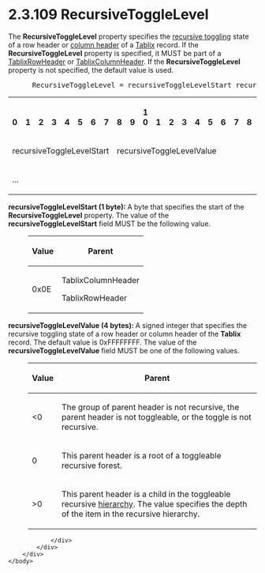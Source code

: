 <html dir="LTR" xmlns:mshelp="http://msdn.microsoft.com/mshelp" xmlns:ddue="http://ddue.schemas.microsoft.com/authoring/2003/5" xmlns:xlink="http://www.w3.org/1999/xlink" xmlns:tool="http://www.microsoft.com/tooltip">
    <head>
        <meta http-equiv="Content-Type" content="text/html; CHARSET=utf-8"></meta>
        <meta name="save" content="history"></meta>
        <title>2.3.109 RecursiveToggleLevel</title>
        <xml>
            <mshelp:toctitle title="2.3.109 RecursiveToggleLevel"></mshelp:toctitle>
            <mshelp:rltitle title="[MS-RPL]: RecursiveToggleLevel"></mshelp:rltitle>
            <mshelp:keyword index="A" term="f4a080f2-77f1-4849-ae35-ac3350f4cdd0"></mshelp:keyword>
            <mshelp:attr name="DCSext.ContentType" value="open specification"></mshelp:attr>
            <mshelp:attr name="AssetID" value="f4a080f2-77f1-4849-ae35-ac3350f4cdd0"></mshelp:attr>
            <mshelp:attr name="TopicType" value="kbRef"></mshelp:attr>
            <mshelp:attr name="DCSext.Title" value="[MS-RPL]: RecursiveToggleLevel" />
        </xml>
    </head>
    <body>
        <div id="header">
            <h1 class="heading">2.3.109 RecursiveToggleLevel</h1>
        </div>
        <div id="mainSection">
            <div id="mainBody">
                <div id="allHistory" class="saveHistory"></div>
                <div id="sectionSection0" class="section" name="collapseableSection">
                    

<p>The <b>RecursiveToggleLevel</b> property specifies the <a href="75ae48f7-746b-4b41-919c-6699fa28b3ef.md#gt_a96aa2c7-c6a0-45c6-8158-d7694b14afdc">recursive toggling</a> state of
a row header or <a href="75ae48f7-746b-4b41-919c-6699fa28b3ef.md#gt_b44f1311-4a23-47b8-95a3-71a765d42c80">column
header</a> of a <a href="f8ea94d9-d2b6-4d7f-8dc4-59faa3a98b93.md">Tablix</a>
record. If the <b>RecursiveToggleLevel</b> property is specified, it MUST be
part of a <a href="0d5c4157-00d0-4268-854f-f274a9d102fb.md">TablixRowHeader</a>
or <a href="968a6852-ede1-4bf1-8006-1dab2aea178b.md">TablixColumnHeader</a>.
If the <b>RecursiveToggleLevel</b> property is not specified, the default value
is used.</p>

<dl>
<dd>
<div><pre> RecursiveToggleLevel = recursiveToggleLevelStart recursiveToggleLevelValue
</pre></div>
</dd></dl>

<table>
 <tr>
  <th><p><br>0</p></th>
  <th><p><br>1</p></th>
  <th><p><br>2</p></th>
  <th><p><br>3</p></th>
  <th><p><br>4</p></th>
  <th><p><br>5</p></th>
  <th><p><br>6</p></th>
  <th><p><br>7</p></th>
  <th><p><br>8</p></th>
  <th><p><br>9</p></th>
  <th><p>1<br>0</p></th>
  <th><p><br>1</p></th>
  <th><p><br>2</p></th>
  <th><p><br>3</p></th>
  <th><p><br>4</p></th>
  <th><p><br>5</p></th>
  <th><p><br>6</p></th>
  <th><p><br>7</p></th>
  <th><p><br>8</p></th>
  <th><p><br>9</p></th>
  <th><p>2<br>0</p></th>
  <th><p><br>1</p></th>
  <th><p><br>2</p></th>
  <th><p><br>3</p></th>
  <th><p><br>4</p></th>
  <th><p><br>5</p></th>
  <th><p><br>6</p></th>
  <th><p><br>7</p></th>
  <th><p><br>8</p></th>
  <th><p><br>9</p></th>
  <th><p>3<br>0</p></th>
  <th><p><br>1</p></th>
 </tr>
 <tr>
  <td colspan="8">
  <p>recursiveToggleLevelStart</p>
  </td>
  <td colspan="24">
  <p>recursiveToggleLevelValue</p>
  </td>
 </tr>
 <tr>
  <td colspan="8">
  <p>...</p>
  </td>
  
 </tr>
</table>

<p><b>recursiveToggleLevelStart (1 byte): </b>A byte
that specifies the start of the <b>RecursiveToggleLevel</b> property. The value
of the <b>recursiveToggleLevelStart</b> field MUST be the following value.</p>

<dl>
<dd>
<table>
 <thead>
  <tr>
   <th>
   <p>Value</p>
   </th>
   <th>
   <p>Parent</p>
   </th>
  </tr>
 </thead>
 <tr>
  <td>
  <p>0x0E</p>
  </td>
  <td>
  <p>TablixColumnHeader</p>
  <p>TablixRowHeader</p>
  </td>
 </tr>
</table>
</dd></dl>

<p><b>recursiveToggleLevelValue (4 bytes): </b>A signed
integer that specifies the recursive toggling state of a row header or column
header of the <b>Tablix</b> record. The default value is 0xFFFFFFFF. The value
of the <b>recursiveToggleLevelValue</b> field MUST be one of the following
values.</p>

<dl>
<dd>
<table>
 <thead>
  <tr>
   <th>
   <p>Value</p>
   </th>
   <th>
   <p>Parent</p>
   </th>
  </tr>
 </thead>
 <tr>
  <td>
  <p>&lt;0</p>
  </td>
  <td>
  <p>The group of parent header is not recursive, the
  parent header is not toggleable, or the toggle is not recursive.</p>
  </td>
 </tr>
 <tr>
  <td>
  <p>0</p>
  </td>
  <td>
  <p>This parent header is a root of a toggleable recursive
  forest.</p>
  </td>
 </tr>
 <tr>
  <td>
  <p>&gt;0</p>
  </td>
  <td>
  <p>This parent header is a child in the toggleable
  recursive <a href="75ae48f7-746b-4b41-919c-6699fa28b3ef.md#gt_a07fc05d-cdb0-442c-984a-dd3589b9f682">hierarchy</a>.
  The value specifies the depth of the item in the recursive hierarchy.</p>
  </td>
 </tr>
</table>
</dd></dl>

<p> </p>


                </div>
            </div>
        </div>
    </body>
</html>